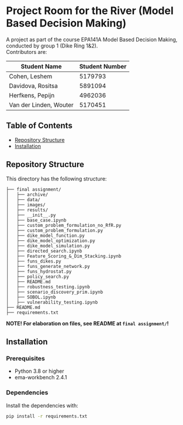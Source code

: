 # Project Room for the River (Model Based Decision Making)

A project as part of the course EPA141A Model Based Decision Making, conducted by group 1 (Dike Ring 1&2).  
Contributors are:

| Student Name | Student Number | 
|----------|----------|
| Cohen, Leshem | 5179793 |
| Davidova, Rositsa | 5891094 |
| Herfkens, Pepijn | 4962036 |
| Van der Linden, Wouter | 5170451 |


## Table of Contents

- [Repository Structure](#repository-structure)
- [Installation](#installation)  

## Repository Structure  
This directory has the following structure:

```  
├── final assignment/  
│   ├── archive/                                   
│   ├── data/                                   
│   ├── images/                                 
│   ├── results/                                    
│   ├── __init__.py                               
│   ├── base_case.ipynb                            
│   ├── custom_problem_formulation_no_RfR.py        
│   ├── custom_problem_formulation.py              
│   ├── dike_model_function.py                   
│   ├── dike_model_optimization.py                
│   ├── dike_model_simulation.py                  
│   ├── directed_search.ipynb                     
│   ├── Feature_Scoring_&_Dim_Stacking.ipynb      
│   ├── funs_dikes.py                             
│   ├── funs_generate_network.py                   
│   ├── funs_hydrostat.py                          
│   ├── policy_search.py                       
│   ├── README.md                                 
│   ├── robustness_testing.ipynb                   
│   ├── scenario_discovery_prim.ipynb               
│   ├── SOBOL.ipynb                                 
│   ├── vulnerability_testing.ipynb                                           
├── README.md   
├── requirements.txt   
``` 

__NOTE! For elaboration on files, see README at `final assignment/`!__


## Installation

### Prerequisites

- Python 3.8 or higher
- ema-workbench 2.4.1

### Dependencies

Install the dependencies with:

```bash
pip install -r requirements.txt
